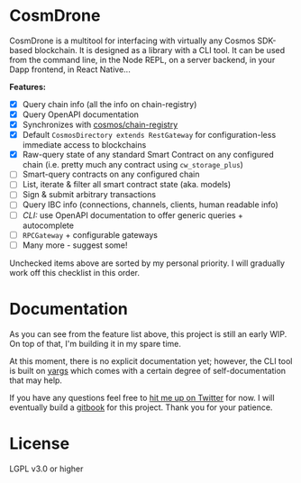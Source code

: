 # CosmDrone
CosmDrone is a multitool for interfacing with virtually any Cosmos SDK-based blockchain. It is designed as a library with a CLI tool. It can be used from the command line, in the Node REPL, on a server backend, in your Dapp frontend, in React Native...

**Features:**
- [x] Query chain info (all the info on chain-registry)
- [x] Query OpenAPI documentation
- [x] Synchronizes with [cosmos/chain-registry](https://github.com/cosmos/chain-registry)
- [x] Default `CosmosDirectory extends RestGateway` for configuration-less immediate access to blockchains
- [x] Raw-query state of any standard Smart Contract on any configured chain (i.e. pretty much any contract using `cw_storage_plus`)
- [ ] Smart-query contracts on any configured chain
- [ ] List, iterate & filter all smart contract state (aka. models)
- [ ] Sign & submit arbitrary transactions
- [ ] Query IBC info (connections, channels, clients, human readable info)
- [ ] *CLI:* use OpenAPI documentation to offer generic queries + autocomplete
- [ ] `RPCGateway` + configurable gateways
- [ ] Many more - suggest some!

Unchecked items above are sorted by my personal priority. I will gradually work off this checklist in this order.

# Documentation
As you can see from the feature list above, this project is still an early WIP. On top of that, I'm building it in my spare time.

At this moment, there is no explicit documentation yet; however, the CLI tool is built on [yargs](https://yargs.js.org) which comes with a certain degree of self-documentation that may help.

If you have any questions feel free to [hit me up on Twitter](https://twitter.com/0xkiruse) for now. I will eventually build a [gitbook](https://www.gitbook.com) for this project. Thank you for your patience.

# License
LGPL v3.0 or higher

